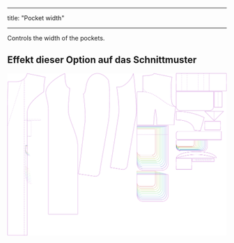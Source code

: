 - - -
title: "Pocket width"
- - -

Controls the width of the pockets.

## Effekt dieser Option auf das Schnittmuster

![This image shows the effect of this option by superimposing several variants that have a different value for this option](carlita_pocketwidth_sample.svg "Effect of this option on the pattern")
